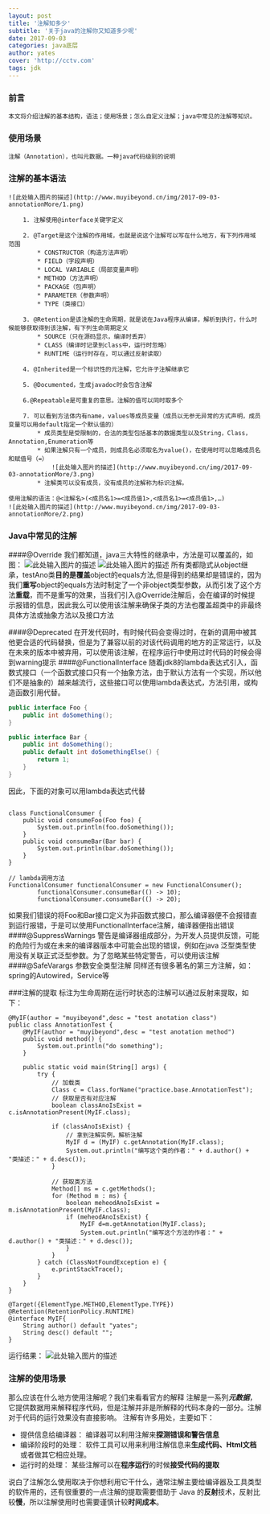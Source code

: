```yaml
---
layout: post
title: '注解知多少'
subtitle: '关于java的注解你又知道多少呢'
date: 2017-09-03
categories: java底层
author: yates
cover: 'http://cctv.com'
tags: jdk
---
```


### 前言
	本文将介绍注解的基本结构，语法；使用场景；怎么自定义注解；java中常见的注解等知识。
	
### 使用场景
    注解（Annotation），也叫元数据。一种java代码级别的说明
        
### 注解的基本语法
    ![此处输入图片的描述](http://www.muyibeyond.cn/img/2017-09-03-annotationMore/1.png)
    
        1. 注解使用@interface关键字定义
        
        2. @Target是这个注解的作用域，也就是说这个注解可以写在什么地方，有下列作用域范围
            * CONSTRUCTOR（构造方法声明）
            * FIELD（字段声明）
            * LOCAL VARIABLE（局部变量声明）
            * METHOD（方法声明）
            * PACKAGE（包声明）
            * PARAMETER（参数声明）
            * TYPE（类接口）
            
        3. @Retention是该注解的生命周期，就是说在Java程序从编译，解析到执行，什么时候能够获取得到该注解，有下列生命周期定义
            * SOURCE（只在源码显示，编译时丢弃）
            * CLASS（编译时记录到class中，运行时忽略）
            * RUNTIME（运行时存在，可以通过反射读取）
            
        4. @Inherited是一个标识性的元注解，它允许子注解继承它
        
        5. @Documented，生成javadoc时会包含注解
        
        6.@Repeatable是可重复的意思。注解的值可以同时取多个
        
        7. 可以看到方法体内有name，values等成员变量（成员以无参无异常的方式声明，成员变量可以用default指定一个默认值的）
            * 成员类型是受限制的，合法的类型包括基本的数据类型以及String，Class，Annotation,Enumeration等
            * 如果注解只有一个成员，则成员名必须取名为value()，在使用时可以忽略成员名和赋值号（=）
                ![此处输入图片的描述](http://www.muyibeyond.cn/img/2017-09-03-annotationMore/3.png)
            * 注解类可以没有成员，没有成员的注解称为标识注解。
            
    使用注解的语法：@<注解名>(<成员名1>=<成员值1>,<成员名1>=<成员值1>,…)
    ![此处输入图片的描述](http://www.muyibeyond.cn/img/2017-09-03-annotationMore/2.png)
### Java中常见的注解

####@Override
我们都知道，java三大特性的继承中，方法是可以覆盖的，如图：
![此处输入图片的描述](http://www.muyibeyond.cn/img/2017-09-03-annotationMore/4.png)
![此处输入图片的描述](http://www.muyibeyond.cn/img/2017-09-03-annotationMore/5.png)
所有类都隐式从object继承，testAno类**目的是覆盖**object的equals方法,但是得到的结果却是错误的，因为我们**重写**object的equals方法时制定了一个非object类型参数，从而引发了这个方法**重载**，而不是重写的效果，当我们引入@Override注解后，会在编译的时候提示报错的信息，因此我么可以使用该注解来确保子类的方法也覆盖超类中的非最终具体方法或抽象方法以及接口方法
    
####@Deprecated
在开发代码时，有时候代码会变得过时，在新的调用中被其他更合适的代码替换，但是为了兼容以前的对该代码调用的地方的正常运行，以及在未来的版本中被弃用，可以使用该注解，在程序运行中使用过时代码的时候会得到warning提示
####@FunctionalInterface
随着jdk8的lambda表达式引入，函数式接口（一个函数式接口只有一个抽象方法，由于默认方法有一个实现，所以他们不是抽象的）越来越流行，这些接口可以使用lambda表达式，方法引用，或构造函数引用代替。
```java
public interface Foo {
    public int doSomething();
}

public interface Bar {
    public int doSomething();
    public default int doSomethingElse() {
        return 1;
    }
}
```
因此，下面的对象可以用lambda表达式代替
```

class FunctionalConsumer {
    public void consumeFoo(Foo foo) {
        System.out.println(foo.doSomething());
    }
    public void consumeBar(Bar bar) {
        System.out.println(bar.doSomething());
    }
}

// lambda调用方法
FunctionalConsumer functionalConsumer = new FunctionalConsumer();
        functionalConsumer.consumeBar(() -> 10);
        functionalConsumer.consumeBar(() -> 20);
```

如果我们错误的将Foo和Bar接口定义为非函数式接口，那么编译器便不会报错直到运行报错，于是可以使用FunctionalInterface注解，编译器便指出错误
####@SuppressWarnings
警告是编译器组成部分，为开发人员提供反馈，可能的危险行为或在未来的编译器版本中可能会出现的错误，例如在java 泛型类型使用没有关联正式泛型参数。为了忽略某些特定警告，可以使用该注解
####@SafeVarargs
参数安全类型注解 
同样还有很多著名的第三方注解，如：spring的Autowired，Service等

###注解的提取
标注为生命周期在运行时状态的注解可以通过反射来提取，如下：
```
@MyIF(author = "muyibeyond",desc = "test anotation class")
public class AnnotationTest {
	@MyIF(author = "muyibeyond",desc = "test anotation method")
	public void method() {
		System.out.println("do something");
	}

	public static void main(String[] args) {
		try {
			// 加载类
			Class c = Class.forName("practice.base.AnnotationTest");
			// 获取是否有对应注解
			boolean classAnoIsExist = c.isAnnotationPresent(MyIF.class);

			if (classAnoIsExist) {
				// 拿到注解实例，解析注解
				MyIF d = (MyIF) c.getAnnotation(MyIF.class);
				System.out.println("编写这个类的作者：" + d.author() + "类描述：" + d.desc());
			}

			// 获取类方法
			Method[] ms = c.getMethods();
			for (Method m : ms) {
				boolean meheodAnoIsExist = m.isAnnotationPresent(MyIF.class);
				if (meheodAnoIsExist) {
					MyIF d=m.getAnnotation(MyIF.class);
					System.out.println("编写这个方法的作者：" + d.author() + "类描述：" + d.desc());
				}
			}
		} catch (ClassNotFoundException e) {
			e.printStackTrace();
		}
	}
}

@Target({ElementType.METHOD,ElementType.TYPE})
@Retention(RetentionPolicy.RUNTIME)
@interface MyIF{
	String author() default "yates";
	String desc() default "";
}
```
运行结果：
![此处输入图片的描述](http://www.muyibeyond.cn/img/2017-09-03-annotationMore/6.png)

### 注解的使用场景
那么应该在什么地方使用注解呢？我们来看看官方的解释
注解是一系列***元数据***，它提供数据用来解释程序代码，但是注解并非是所解释的代码本身的一部分。注解对于代码的运行效果没有直接影响。
注解有许多用处，主要如下： 
- 提供信息给编译器： 编译器可以利用注解来**探测错误和警告信息** 
- 编译阶段时的处理： 软件工具可以用来利用注解信息来**生成代码、Html文档**或者做其它相应处理。 
- 运行时的处理： 某些注解可以在**程序运行**的时候**接受代码的提取**

说白了注解怎么使用取决于你想利用它干什么，通常注解主要给编译器及工具类型的软件用的，还有很重要的一点注解的提取需要借助于 Java 的**反射**技术，反射比较**慢**，所以注解使用时也需要谨慎计较**时间成本**。
